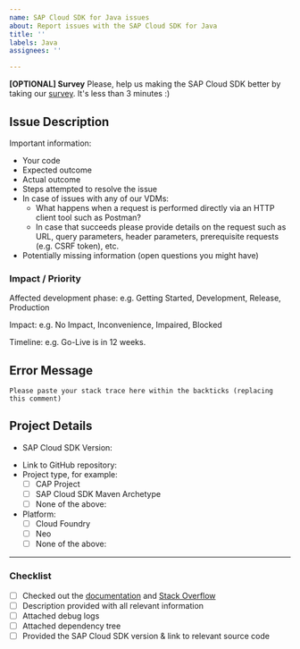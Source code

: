 ```yaml
---
name: SAP Cloud SDK for Java issues
about: Report issues with the SAP Cloud SDK for Java
title: ''
labels: Java
assignees: ''

---
```


<!--
Thank you for reporting an issue with the SAP Cloud SDK for Java. We prepared this issue template for you to help you with collecting and providing the necessary information.

Before you begin make sure you have checked out our list of [Frequently Debugged Problems](https://sap.github.io/cloud-sdk/docs/java/sdk-java-troubleshooting-frequent-problems) as well as having searched our tag on [Stack Overflow](https://stackoverflow.com/questions/tagged/sap-cloud-sdk).

_Please_ take the time to fill out the information in this template. In _almost all cases it is vital_ to get a quick understanding of the problem and find out what is going wrong. It really enables us to come back to you with meaningful help as fast as possible.

Be sure to remove **any confidential** information (examples: credentials or internal URLs) before publishing the issue on the internet.
-->

**[OPTIONAL] Survey**
Please, help us making the SAP Cloud SDK better by taking our [survey](https://sapinsights.eu.qualtrics.com/jfe/form/SV_0P69X6kJ0Pdxqbc). It's less than 3 minutes :)


## Issue Description

<!--
Please provide a detailed description of your issue here. Use the points below as a guideline on what information might help us in answering your questions.
-->

Important information:

- Your code
- Expected outcome
- Actual outcome
- Steps attempted to resolve the issue
- In case of issues with any of our VDMs:
  - What happens when a request is performed directly via an HTTP client tool such as Postman?
  - In case that succeeds please provide details on the request such as URL, query parameters, header parameters, prerequisite requests (e.g. CSRF token), etc.
- Potentially missing information (open questions you might have)

### Impact / Priority

<!--
 Please briefly state how this issue impacts your project and what your timeline is.
 -->

Affected development phase: e.g. Getting Started, Development, Release, Production

Impact: e.g. No Impact, Inconvenience, Impaired, Blocked

Timeline: e.g. Go-Live is in 12 weeks.

## Error Message

```
Please paste your stack trace here within the backticks (replacing this comment)
```

<!-- Application Logs
Please make sure you [set your log level to debug](https://sap.github.io/cloud-sdk/docs/java/guides/logging-overview#configuring-logback) and attach the resulting log output as .txt or .log file to this issue. This is _very important_ as it usually gives a lot of information that is necessary to get to the root cause of an issue. Be sure to redact confidential information before posting.
-->

<!-- Maven Dependency Tree
Please attach the Maven dependency tree of your project. You can obtain that by running `mvn dependency:tree` on the command line. Kindly note that you could have several pom.xml files in your project. If so, please provide the dependency tree for the pom.xml of the root module and the module named `application` or `srv` that contains the application logic.
-->

## Project Details

<!--
Please provide as much information about your project as possible.
If you cannot share your project for confidentiality reasons, please consider providing a minimal working example https://en.wikipedia.org/w/index.php?title=Minimal_working_example&oldid=893866607
-->

- SAP Cloud SDK Version: <your SAP Cloud SDK version here>
<!-- The group id of the modules of the SAP Cloud SDK start with "com.sap.cloud.sdk" -->
- Link to GitHub repository: <your link here>
- Project type, for example:
  - [ ] CAP Project
  - [ ] SAP Cloud SDK Maven Archetype
  - [ ] None of the above:
- Platform:
  - [ ] Cloud Foundry
  - [ ] Neo
  - [ ] None of the above:

---

### Checklist

- [ ] Checked out the [documentation](https://sap.github.io/cloud-sdk/docs/java/sdk-java-troubleshooting-frequent-problems) and [Stack Overflow](https://stackoverflow.com/questions/tagged/sap-cloud-sdk)
- [ ] Description provided with all relevant information
- [ ] Attached debug logs
- [ ] Attached dependency tree
- [ ] Provided the SAP Cloud SDK version & link to relevant source code
